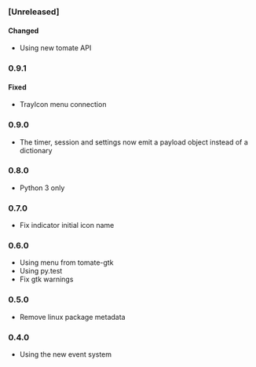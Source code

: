 ### [Unreleased]

#### Changed

- Using new tomate API

### 0.9.1

#### Fixed

- TrayIcon menu connection

### 0.9.0

- The timer, session and settings now emit a payload object instead of a dictionary

### 0.8.0

- Python 3 only

### 0.7.0

- Fix indicator initial icon name

### 0.6.0

- Using menu from tomate-gtk
- Using py.test
- Fix gtk warnings

### 0.5.0

- Remove linux package metadata

### 0.4.0

- Using the new event system